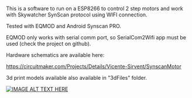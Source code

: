 This is a software to run on a ESP8266 to control 2 step motors and work with Skywatcher SynScan protocol using WIFI connection.

Tested with EQMOD and Android Synscan PRO.

EQMOD only works with serial comm port, so SerialCom2Wifi app must be used (check the project on github).

Hardware schematics are available here: 

https://circuitmaker.com/Projects/Details/Vicente-Sirvent/SynscanMotor

3d print models available also available in "3dFiles" folder.

[![IMAGE ALT TEXT HERE](https://img.youtube.com/vi/-moP3M088pw/0.jpg)](https://www.youtube.com/watch?v=-moP3M088pw)
